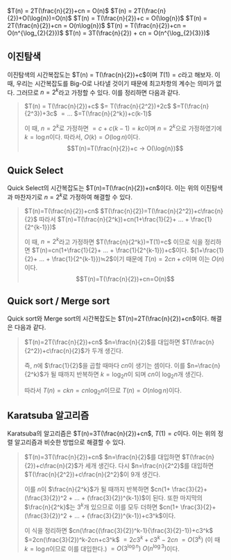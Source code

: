 $T(n) = 2T(\frac{n}{2})+cn = O(n)$
$T(n) = 2T(\frac{n}{2})+O(\log{n})=O(n)$
$T(n) = T(\frac{n}{2})+c = O(\log{n})$
$T(n) = 2T(\frac{n}{2})+cn = O(n\log{n})$
$T(n) = T(\frac{n}{2})+cn = O(n^{\log_{2}{2}})$
$T(n) = 3T(\frac{n}{2}) + cn = O(n^{\log_{2}{3}})$


## 이진탐색
이진탐색의 시간복잡도는 $T(n) = T(\frac{n}{2})+c$이며 $T(1) = c$라고 해보자.
이 때, 우리는 시간복잡도를 Big-O로 나타낼 것이기 때문에 최고차항의 계수는 의미가 없다.
그러므로 $n=2^k$라고 가정할 수 있다.
이를 정리하면 다음과 같다.

> $T(n) = T(\frac{n}{2})+c$
> $= T(\frac{n}{2^2})+2c$
> $=T(\frac{n}{2^3})+3c$
> $= ...$
> $=T(\frac{n}{2^k})+c(k-1)$
> 
> 이 때, $n=2^k$로 가정하면
> $=c+c(k-1)=kc$이며
> $n=2^k$으로 가정하였기에 $k=\log{n}$이다.
> 따라서, $O(k)=O(\log{n})$이다.
$$T(n)=T(\frac{n}{2})+c → O(\log{n})$$

## Quick Select
Quick Select의 시간복잡도는 $T(n)=T(\frac{n}{2})+cn$이다. 이는 위의 이진탐색과 마찬자기로 $n=2^k$로 가정하여 해결할 수 있다.

>$T(n)=T(\frac{n}{2})+cn$
>$T(\frac{n}{2})=T(\frac{n}{2^2})+c\frac{n}{2}$
>따라서
>$T(n)=T(\frac{n}{2^k})+cn(1+\frac{1}{2}+ ... + \frac{1}{2^{k-1}})$
>
>이 때, $n=2^k$라고 가정하면 $T(\frac{n}{2^k})=T(1)=c$ 이므로 식을 정리하면
>$T(n)=cn(1+\frac{1}{2}+ ... + \frac{1}{2^{k-1}})+c$이다.
>$(1+\frac{1}{2}+ ... + \frac{1}{2^{k-1}})≒2$이기 때문에
>$T(n)=2cn+c$이며 이는 $O(n)$이다.
$$T(n)=T(\frac{n}{2})+cn=O(n)$$


## Quick sort / Merge sort
Quick sort와 Merge sort의 시간복잡도는 $T(n)=2T(\frac{n}{2})+cn$이다.
해결은 다음과 같다.

>$T(n)=2T(\frac{n}{2})+cn$
>$n=\frac{n}{2}$를 대입하면
>$T(\frac{n}{2^2})+c\frac{n}{2}$가 두개 생긴다.
>
>즉, $n$에 $\frac{1}{2}$을 곱할 때마다 $cn$이 생기는 셈이다.
>이를 $n=\frac{n}{2^k}$가 될 때까지 반복하면 $k=\log_{2}{n}$이 되며 $cn$이 $\log_{2}{n}$개 생긴다.
>
>따라서 $T(n)=ckn=cn\log_{2}{n}$이므로
>$T(n)=O(n\log{n})$이다.



## Karatsuba 알고리즘
Karatsuba의 알고리즘은 $T(n)=3T(\frac{n}{2})+cn$, $T(1)=c$이다.
이는 위의 정렬 알고리즘과 비슷한 방법으로 해결할 수 있다.

>$T(n)=3T(\frac{n}{2})+cn$
>$n=\frac{n}{2}$를 대입하면
>$T(\frac{n}{2})+c\frac{n}{2}$가 세개 생긴다.
>다시 $n=\frac{n}{2^2}$를 대입하면 $T(\frac{n}{2^2})+c\frac{n}{2^2}$이 9개 생긴다.
>
>이를 $n$이 $\frac{n}{2^k}$가 될 때까지 반복하면
> $cn(1+ \frac{3}{2}+ (\frac{3}{2})^2 + ... + (\frac{3}{2})^{k-1})$이 된다.
> 또한 마지막의 $\frac{n}{2^k}$는 $3^k$개 있으므로 이를 모두 더하면
> $cn(1+ \frac{3}{2}+ (\frac{3}{2})^2 + ... + (\frac{3}{2})^{k-1})+c3^k$이다.
> 
> 이 식을 정리하면
> $cn(\frac{(\frac{3}{2})^k-1}{\frac{3}{2}-1})+c3^k$
> $=2cn(\frac{3}{2})^k-2cn+c3^k$
> $= 2c3^k+c3^k-2cn$
> $=O(3^k)$ (이 때 $k=\log{n}$이므로 이를 대입한다.)
> $=O(3^{\log{n}})$
> $O(n^{\log{3}})$이다.



